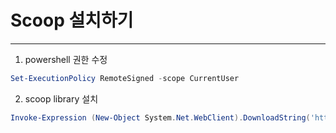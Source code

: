 # Scoop 설치하기

---

1. powershell 권한 수정

```powershell
Set-ExecutionPolicy RemoteSigned -scope CurrentUser

```

2. scoop library 설치

```powershell
Invoke-Expression (New-Object System.Net.WebClient).DownloadString('https://get.scoop.sh')
```
